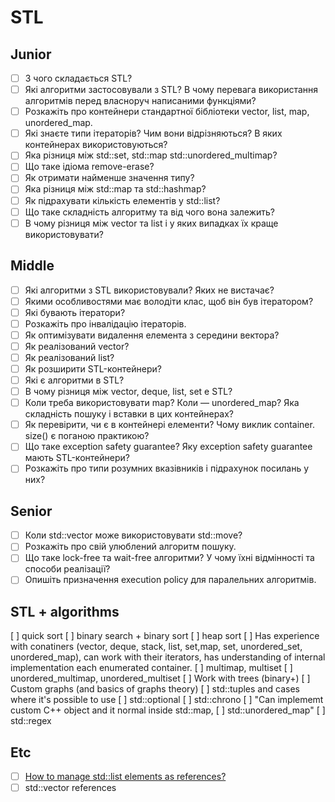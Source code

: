 # STL

## Junior

- [ ] З чого складається STL?
- [ ] Які алгоритми застосовували з STL? В чому перевага використання алгоритмів перед власноруч написаними функціями?
- [ ] Розкажіть про контейнери стандартної бібліотеки vector, list, map, unordered_map.
- [ ] Які знаєте типи ітераторів? Чим вони відрізняються? В яких контейнерах використовуються?
- [ ] Яка різниця між std::set, std::map std::unordered_multimap?
- [ ] Що таке ідіома remove-erase?
- [ ] Як отримати найменше значення типу?
- [ ] Яка різниця між std::map та std::hashmap?
- [ ] Як підрахувати кількість елементів у std::list?
- [ ] Що таке складність алгоритму та від чого вона залежить?
- [ ] В чому різниця між vector та list і у яких випадках їх краще використовувати?

## Middle

- [ ] Які алгоритми з STL використовували? Яких не вистачає?
- [ ] Якими особливостями має володіти клас, щоб він був ітератором?
- [ ] Які бувають ітератори?
- [ ] Розкажіть про інвалідацію ітераторів.
- [ ] Як оптимізувати видалення елемента з середини вектора?
- [ ] Як реалізований vector?
- [ ] Як реалізований list?
- [ ] Як розширити STL-контейнери?
- [ ] Які є алгоритми в STL?
- [ ] В чому різниця між vector, deque, list, set e STL?
- [ ] Коли треба використовувати map? Коли — unordered_map? Яка складність пошуку і вставки в цих контейнерах?
- [ ] Як перевірити, чи є в контейнері елементи? Чому виклик container. size() є поганою практикою?
- [ ] Що таке exception safety guarantee? Яку exception safety guarantee мають STL-контейнери?
- [ ] Розкажіть про типи розумних вказівників і підрахунок посилань у них?

## Senior

- [ ] Коли std::vector може використовувати std::move?
- [ ] Розкажіть про свій улюблений алгоритм пошуку.
- [ ] Що таке lock-free та wait-free алгоритми? У чому їхні відмінності та способи реалізації?
- [ ] Опишіть призначення execution policy для паралельних алгоритмів.

## STL + algorithms

[ ] quick sort
[ ] binary search + binary sort
[ ] heap sort
[ ] Has experience with conatiners (vector, deque, stack, list, set,map, set,
    unordered_set, unordered_map), can work with their iterators,
    has understanding of internal implementation each enumerated container.
[ ] multimap, multiset
[ ] unordered_multimap, unordered_multiset
[ ] Work with trees (binary+)
[ ] Custom graphs (and basics of graphs theory)
[ ] std::tuples and cases where it's possible to use
[ ] std::optional
[ ] std::chrono
[ ] "Can implememt custom C++ object and it normal inside std::map,
[ ] std::unordered_map"
[ ] std::regex

## Etc

- [ ] [How to manage std::list elements as references?](https://stackoverflow.com/questions/44165193/how-to-manage-stdlist-elements-as-references)
- [ ] std::vector references
